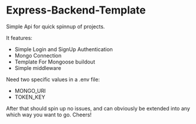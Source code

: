 # Express-Backend-Template
Simple Api for quick spinnup of projects.

It features: 
- Simple Login and SignUp Authentication
- Mongo Connection
- Template For Mongoose buildout
- Simple middleware

Need two specific values in a .env file:
- MONGO_URI
- TOKEN_KEY

After that should spin up no issues, and can obviously be extended into any which way you want to go. Cheers!

